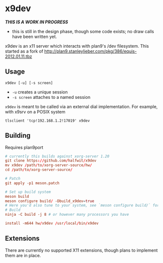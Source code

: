 # x9dev

__*THIS IS A WORK IN PROGRESS*__

 - this is still in the design phase, though some code exists; no draw calls have been written yet.
 
x9dev is an x11 server which interacts with plan9's /dev filesystem.
This started as a fork of http://plan9.stanleylieber.com/pkg/386/equis-2012.01.11.tbz

## Usage

`x9dev [-u] [-s screen]`

- `-u` creates a unique session
- `-s screen` attaches to a named session

`x9dev` is meant to be called via an external dial implementation. For example, with x9srv on a POSIX system

`tlsclient 'tcp!192.168.1.2!17019' x9dev`

## Building

Requires plan9port

```rc
# currently this builds against xorg-server 1.20
git clone https://github.com/halfwit/x9dev
mv x9dev /path/to/xorg-server-source/hw/
cd /path/to/xorg-server-source/

# Patch
git apply -p1 meson.patch

# Set up build system
meson build
meson configure build/ -Dbuild_x9dev=true
# Here you'd also tune to your system, see `meson configure build/` for a list of tunable options
# Build
ninja -C build -j 8 # or however many processors you have

install -m644 hw/x9dev /usr/local/bin/x9dev
```

## Extensions

There are currently no supported X11 extensions, though plans to implement them are in place. 
